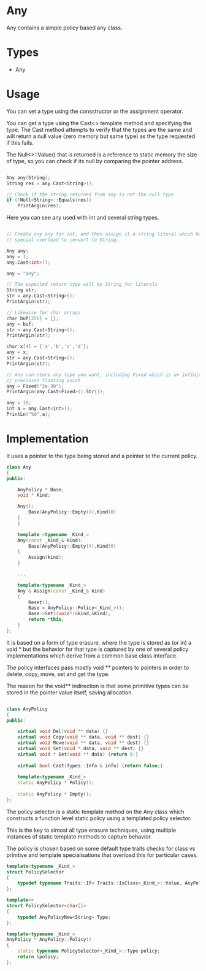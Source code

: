 # Any

Any contains a simple policy based any class.

# Types
- Any

# Usage

You can set a type using the consstructor or the assignment operator.

You can get a type using the Cast<> template method and specifying the
type.  The Cast method attempts to verify that the types are the same
and will return a null value (zero memory but same type) as the type
requested if this fails.  

The Null<>::Value() that is returned is a reference to static memory
the size of type, so you can check if its null by comparing the pointer
address.

```cpp

Any any(String);
String res = any.Cast<String>();

// Check if the string returned from any is not the null type
if (!Null<String>::Equals(res))
    PrintArgLn(res);

```

Here you can see any used with int and several string types.

```cpp

// Create any any for int, and then assign it a string literal which has a
// special overload to convert to String.

Any any;
any = 1;
any.Cast<int>();

any = "any";

// The expected return type will be String for literals
String str;
str = any.Cast<String>();
PrintArgLn(str);

// Likewise for char arrays
char buf[256] = {};
any = buf;
str = any.Cast<String>();
PrintArgLn(str);

char x[4] = {'a','b','c','d'};
any = x;
str = any.Cast<String>();
PrintArgLn(str);

// Any can store any type you want, including Fixed which is an infinite 
// precision floating point
any = Fixed("2e-30");
PrintArgLn(any.Cast<Fixed>().Str());

any = 10;
int a = any.Cast<int>();
PrintLn("%d",a);
```

# Implementation

It uses a pointer to the type being stored and a pointer to the current policy.

```cpp
class Any
{
public:

	AnyPolicy * Base;
	void * Kind;

	Any():
		Base(AnyPolicy::Empty()),Kind(0)
	{		
	}

	template <typename _Kind_>
	Any(const _Kind_& kind):
		Base(AnyPolicy::Empty()),Kind(0)
	{
		Assign(kind);
	}

    ...

	template<typename _Kind_>
	Any & Assign(const _Kind_& kind)
	{
		Reset();		
		Base = AnyPolicy::Policy<_Kind_>();
		Base->Set((void*)&kind,&Kind);
		return *this;
    }    
};
```
It is based on a form of type erasure, where the type is stored as (or in) a 
void * but the behavior for that type is captured by one of several policy 
implementations which derive from a common base class interface.

The policy interfaces pass mostly void ** pointers to pointers in order to
delete, copy, move, set and get the type.

The reason for the void** indirection is that some primitive types can be 
stored in the pointer value itself, saving allocation.

```cpp

class AnyPolicy
{
public:

	virtual void Del(void ** data) {}
	virtual void Copy(void ** data, void ** dest) {}
	virtual void Move(void ** data, void ** dest) {}
	virtual void Set(void * data, void ** dest) {}
	virtual void * Get(void ** data) {return 0;}
	
	virtual bool Cast(Types::Info & info) {return false;}
	
	template<typename _Kind_> 
	static AnyPolicy * Policy();
	
	static AnyPolicy * Empty();
};

```

The policy selector is a static template method on the Any class which 
constructs a function level static policy using a templated policy selector.

This is the key to almost all type erasure techniques, using multiple instances
of static template methods to capture behavior.

The policy is chosen based on some default type traits checks for class vs primtive
and template specialisations that overload this for particular cases.

```cpp
template<typename _Kind_>
struct PolicySelector 
{
	typedef typename Traits::If< Traits::IsClass<_Kind_>::Value, AnyPolicyNew<_Kind_>, AnyPolicyPlace<_Kind_> >::Type Type;		
};

template<>
struct PolicySelector<char[]> 
{
	typedef AnyPolicyNew<String> Type;
};

template<typename _Kind_> 
AnyPolicy * AnyPolicy::Policy()
{
	static typename PolicySelector<_Kind_>::Type policy;
	return &policy;
};

```